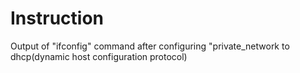 # Instruction

Output of "ifconfig" command after configuring "private_network to dhcp(dynamic host configuration protocol)